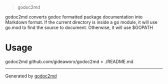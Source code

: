 

> godoc2md

godoc2md converts godoc formatted package documentation into Markdown format.
If the current directory is inside a go module, it will use go.mod to find the
source to document. Otherwise, it will use $GOPATH

# Usage

godoc2md github.com/gideaworx/godoc2md > ./README.md






- - -
Generated by [godoc2md](https://pkg.go.dev/github.com/gideaworx/godoc2md)
